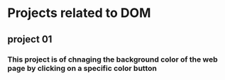 # Projects related to DOM

## project 01
### This project is of chnaging the background color of the web page by clicking on a specific color button